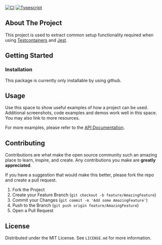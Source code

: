 [![CI](https://github.com/Brad-Turner/jest-testcontainers-utils/actions/workflows/ci.yml/badge.svg)](https://github.com/Brad-Turner/jest-testcontainers-utils/actions/workflows/ci.yml) [![Typescript](https://shields.io/badge/TypeScript-3178C6?logo=TypeScript&logoColor=FFF&style=flat-square)](https://www.typescriptlang.org/)

## About The Project

This project is used to extract common setup functionality required when using [Testcontainers](https://www.npmjs.com/package/testcontainers) and [Jest](https://jestjs.io/).

## Getting Started

### Installation

This package is currently only installable by using github.

## Usage

Use this space to show useful examples of how a project can be used. Additional screenshots, code examples and demos work well in this space. You may also link to more resources.

For more examples, please refer to the [API Documentation](https://brad-turner.github.io/jest-testcontainers-utils/).

## Contributing

Contributions are what make the open source community such an amazing place to learn, inspire, and create. Any contributions you make are **greatly appreciated**.

If you have a suggestion that would make this better, please fork the repo and create a pull request.

1. Fork the Project
1. Create your Feature Branch (`git checkout -b feature/AmazingFeature`)
1. Commit your Changes (`git commit -m 'Add some AmazingFeature'`)
1. Push to the Branch (`git push origin feature/AmazingFeature`)
1. Open a Pull Request

## License

Distributed under the MIT License. See `LICENSE.md` for more information.
